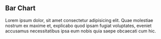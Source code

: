 ## Bar Chart

Lorem ipsum dolor, sit amet consectetur adipisicing elit. Quae molestiae nostrum ex maxime et, explicabo quod ipsam fugiat voluptates, eveniet accusamus necessitatibus ipsa eum nobis quia saepe obcaecati cum hic.